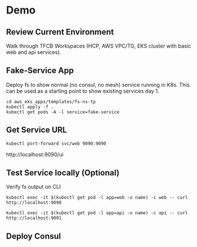 # Demo

## Review Current Environment
Walk through TFCB Workspaces (HCP, AWS VPC/TG, EKS cluster with basic web and api services).  
## Fake-Service App
Deploy fs to show normal (no consul, no mesh) service running in K8s.  This can be used as a starting point to show existing services day 1.
```
cd aws_eks_apps/templates/fs-ns-tp
kubectl apply -f .
kubectl get pods -A -l service=fake-service
```
## Get Service URL
```
kubectl port-forward svc/web 9090:9090
```
http://localhost:9090/ui


## Test Service locally (Optional)
Verify fs output on CLI
```
kubectl exec -it $(kubectl get pod -l app=web -o name) -c web -- curl http://localhost:9090

kubectl exec -it $(kubectl get pod -l app=api -o name) -c api -- curl http://localhost:9091
```

## Deploy Consul
